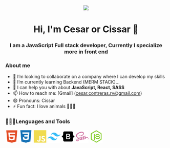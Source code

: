<div id="header" align="center">
  <img
    src="https://media.giphy.com/media/2IudUHdI075HL02Pkk/giphy.gif"
    width="200"
  />
  <h1 align="center">Hi, I'm Cesar or Cissar 👋</h1>
  <h3 align="center">I am a JavaScript Full stack developer, Currently I specialize more in front end</h3>
</div>


### About me

- 👯 I’m looking to collaborate on a company where I can develop my skills
- 🌱 I’m currently learning Backend (MERM STACK)...
- 💬 I can help you with about **JavaScript, React, SASS**
- 📫 How to reach me: [Gmail] (cesar.contreras.rv@gmail.com)
- 😄 Pronouns: Cissar
- ⚡ Fun fact: I love animals 🐶🐵🐣

<div align="left">
  <h3>👷🏽‍♂️Lenguages and Tools</h3>
  <div>
    <img src="https://github.com/devicons/devicon/blob/master/icons/html5/html5-plain.svg" alt="HTML" width="40" height="40" />
    <img src="https://github.com/devicons/devicon/blob/master/icons/css3/css3-plain.svg" alt="CSS" width="40" height="40" />
    <img src="https://github.com/devicons/devicon/blob/master/icons/javascript/javascript-plain.svg" alt="JS" width="40" height="40" />
    <img src="https://github.com/devicons/devicon/blob/master/icons/tailwindcss/tailwindcss-plain.svg" alt="TAILWIND" width="40" height="40" />
    <img src="https://github.com/devicons/devicon/blob/master/icons/bootstrap/bootstrap-plain.svg" alt="BOOTSTRAAP" width="40" height="40" />
    <img src="https://github.com/devicons/devicon/blob/master/icons/sass/sass-original.svg" alt="SASS" width="40" height="40" />
    <img src="https://github.com/devicons/devicon/blob/master/icons/nodejs/nodejs-plain.svg" alt="NODE" width="40" height="40" />
  </div>
</div>
